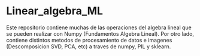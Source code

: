 # Linear_algebra_ML
Este repositorio contiene muchas de las operaciones del algebra lineal que se pueden realizar con Numpy (Fundamentos Algebra Lineal). Por otro lado, contiene distintos metodos de procesamiento de datos e imagenes (Descomposicion SVD, PCA, etc) a traves de numpy, PIL y sklearn. 
